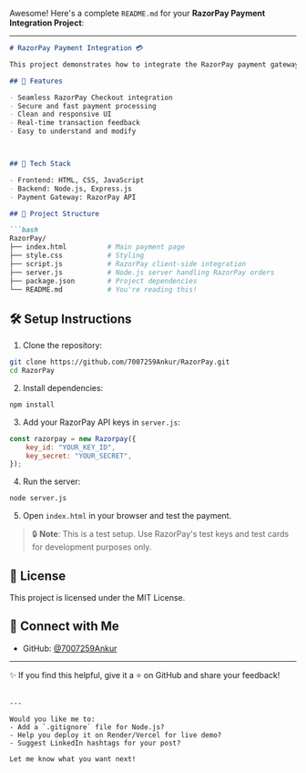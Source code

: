 Awesome! Here's a complete `README.md` for your **RazorPay Payment Integration Project**:

---

````markdown
# RazorPay Payment Integration 💳

This project demonstrates how to integrate the RazorPay payment gateway into a web application using JavaScript and Node.js.

## 🔧 Features

- Seamless RazorPay Checkout integration
- Secure and fast payment processing
- Clean and responsive UI
- Real-time transaction feedback
- Easy to understand and modify



## 🚀 Tech Stack

- Frontend: HTML, CSS, JavaScript
- Backend: Node.js, Express.js
- Payment Gateway: RazorPay API

## 📁 Project Structure

```bash
RazorPay/
├── index.html          # Main payment page
├── style.css           # Styling
├── script.js           # RazorPay client-side integration
├── server.js           # Node.js server handling RazorPay orders
├── package.json        # Project dependencies
└── README.md           # You're reading this!
````

## 🛠️ Setup Instructions

1. Clone the repository:

```bash
git clone https://github.com/7007259Ankur/RazorPay.git
cd RazorPay
```

2. Install dependencies:

```bash
npm install
```

3. Add your RazorPay API keys in `server.js`:

```js
const razorpay = new Razorpay({
    key_id: "YOUR_KEY_ID",
    key_secret: "YOUR_SECRET",
});
```

4. Run the server:

```bash
node server.js
```

5. Open `index.html` in your browser and test the payment.

> 🔒 **Note**: This is a test setup. Use RazorPay's test keys and test cards for development purposes only.

## 📄 License

This project is licensed under the MIT License.

## 🙌 Connect with Me

* GitHub: [@7007259Ankur](https://github.com/7007259Ankur)

---

✨ If you find this helpful, give it a ⭐ on GitHub and share your feedback!

```

---

Would you like me to:
- Add a `.gitignore` file for Node.js?
- Help you deploy it on Render/Vercel for live demo?
- Suggest LinkedIn hashtags for your post?

Let me know what you want next!
```
